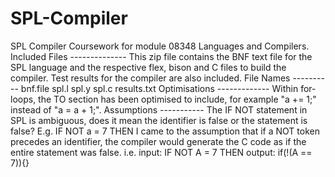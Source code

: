 # SPL-Compiler
SPL Compiler Coursework for module 08348 Languages and Compilers.  Included Files -------------- This zip file contains the BNF text file for the SPL language and  the respective flex, bison and C files to build the compiler.  Test results for the compiler are also included.  File Names ---------- bnf.file spl.l spl.y spl.c results.txt  Optimisations ------------- Within for-loops, the TO section has been optimised to include,  for example "a += 1;" instead of "a = a + 1;".  Assumptions ----------- The IF NOT statement in SPL is ambiguous, does it mean the identifier  is false or the statement is false?  E.g. IF NOT a = 7 THEN  I came to the assumption that if a NOT token precedes an identifier,  the compiler would generate the C code as if the entire statement was false.  i.e. input: IF NOT A = 7 THEN output: if(!(A == 7)){}
